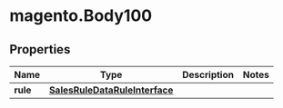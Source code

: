 # magento.Body100

## Properties
Name | Type | Description | Notes
------------ | ------------- | ------------- | -------------
**rule** | [**SalesRuleDataRuleInterface**](SalesRuleDataRuleInterface.md) |  | 


